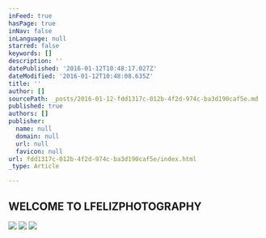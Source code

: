 ```yaml
---
inFeed: true
hasPage: true
inNav: false
inLanguage: null
starred: false
keywords: []
description: ''
datePublished: '2016-01-12T10:48:17.027Z'
dateModified: '2016-01-12T10:48:08.635Z'
title: ''
author: []
sourcePath: _posts/2016-01-12-fdd1317c-012b-4f2d-974c-ba3d190caf5e.md
published: true
authors: []
publisher:
  name: null
  domain: null
  url: null
  favicon: null
url: fdd1317c-012b-4f2d-974c-ba3d190caf5e/index.html
_type: Article

---
```

## WELCOME TO LFELIZPHOTOGRAPHY
![](https://s3-us-west-2.amazonaws.com/the-grid-img/p/f0ed06c916878972a8ddff7aa8a706e8cd733db1.jpg)
![](https://s3-us-west-2.amazonaws.com/the-grid-img/p/a90e487c356367d360883c416623ce2b715fc596.jpg)
![](https://s3-us-west-2.amazonaws.com/the-grid-img/p/73d4a3b344c52a4a6b7f59eeaf78fb0f27f90fd8.jpg)